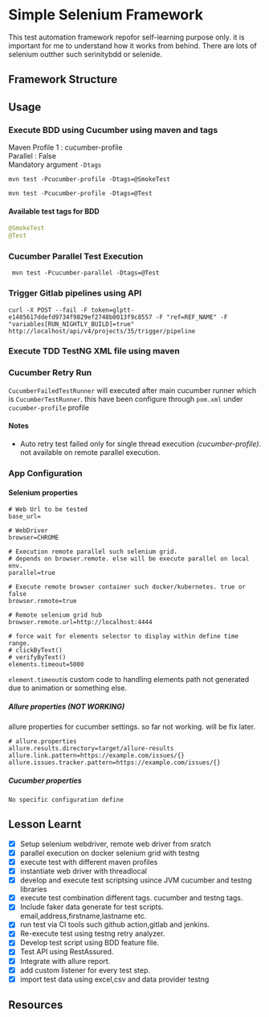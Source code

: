 # Simple Selenium Framework

This test automation framework repofor self-learning purpose only. it is important for me to understand how it works from behind. 
There are lots of selenium outther such serinitybdd or selenide.

## Framework Structure

## Usage

### Execute BDD using Cucumber using maven and tags

Maven Profile 1 : cucumber-profile \
Parallel : False \
Mandatory argument ``-Dtags``

```shell
mvn test -Pcucumber-profile -Dtags=@SmokeTest
```

```shell
mvn test -Pcucumber-profile -Dtags=@Test
````

#### Available test tags for BDD
```java
@SmokeTest
@Test
```

### Cucumber Parallel Test Execution

```shell
 mvn test -Pcucumber-parallel -Dtags=@Test
```

### Trigger Gitlab pipelines using API

```shell
curl -X POST --fail -F token=glptt-e1485617ddefd9734f9829ef2748b0013f9c8557 -F "ref=REF_NAME" -F "variables[RUN_NIGHTLY_BUILD]=true" http://localhost/api/v4/projects/35/trigger/pipeline
```

### Execute TDD TestNG XML file using maven


### Cucumber Retry Run

`CucumberFailedTestRunner` will executed after main cucumber runner which is `CucumberTestRunner`. this have been configure through `pom.xml` under ``cucumber-profile`` profile

#### Notes

- Auto retry test failed only for single thread execution *(cucumber-profile)*. not available on remote parallel execution.

### App Configuration
#### Selenium properties
```
# Web Url to be tested
base_url=

# WebDriver
browser=CHROME

# Execution remote parallel such selenium grid.
# depends on browser.remote. else will be execute parallel on local env.
parallel=true

# Execute remote browser container such docker/kubernetes. true or false
browser.remote=true

# Remote selenium grid hub
browser.remote.url=http://localhost:4444

# force wait for elements selector to display within define time range.
# clickByText()
# verifyByText()
elements.timeout=5000
```
```element.timeout```is custom code to handling elements path not generated due to animation or something else.

##### Allure properties (NOT WORKING)
allure properties for cucumber settings. so far not working. will be fix later.
```
# allure.properties
allure.results.directory=target/allure-results
allure.link.pattern=https://example.com/issues/{}
allure.issues.tracker.pattern=https://example.com/issues/{}
```

##### Cucumber properties
```
No specific configuration define
```
## Lesson Learnt

- [x] Setup selenium webdriver, remote web driver from sratch
- [x] parallel execution on docker selenium grid with testng
- [x] execute test with different maven profiles
- [x] instantiate  web driver with threadlocal
- [x] develop and execute test scriptsing usince JVM cucumber and testng libraries
- [x] execute test combination different tags. cucumber and testng tags.
- [x] Include faker data generate for test scripts. email,address,firstname,lastname etc.
- [x] run test via CI tools such github action,gitlab and jenkins.
- [x] Re-execute test using testng retry analyzer.
- [x] Develop test script using BDD feature file.
- [x] Test API using RestAssured.
- [x] Integrate with allure report. 
- [x] add custom listener for every test step.
- [x] import test data using excel,csv and data provider testng

## Resources





